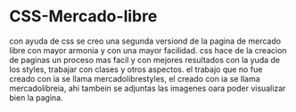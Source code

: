 # CSS-Mercado-libre



con ayuda de css se creo una segunda versiond de la pagina de mercado libre con mayor armonia y con una mayor facilidad. css hace de la creacion de paginas un proceso mas facil y con mejores resultados con la yuda de los styles, trabajar con clases y otros aspectos. el trabajo que no fue creado con ia se llama mercadolibrestyles, el creado con ia se llama mercadolibreia, ahi tambein se adjuntas las imagenes oara poder visualizar bien la pagina.
